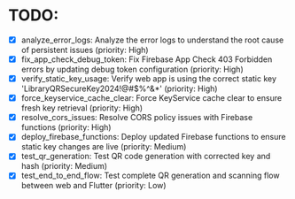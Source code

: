 # TODO:

- [x] analyze_error_logs: Analyze the error logs to understand the root cause of persistent issues (priority: High)
- [x] fix_app_check_debug_token: Fix Firebase App Check 403 Forbidden errors by updating debug token configuration (priority: High)
- [x] verify_static_key_usage: Verify web app is using the correct static key 'LibraryQRSecureKey2024!@#$%^&*' (priority: High)
- [x] force_keyservice_cache_clear: Force KeyService cache clear to ensure fresh key retrieval (priority: High)
- [x] resolve_cors_issues: Resolve CORS policy issues with Firebase functions (priority: High)
- [x] deploy_firebase_functions: Deploy updated Firebase functions to ensure static key changes are live (priority: Medium)
- [x] test_qr_generation: Test QR code generation with corrected key and hash (priority: Medium)
- [x] test_end_to_end_flow: Test complete QR generation and scanning flow between web and Flutter (priority: Low)
